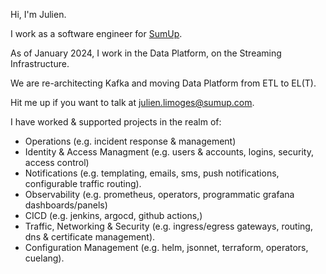 Hi, I'm Julien.

I work as a software engineer for [SumUp](https://sumup.com/).

As of January 2024, I work in the Data Platform, on the Streaming Infrastructure.

We are re-architecting Kafka and moving Data Platform from ETL to EL(T).

Hit me up if you want to talk at julien.limoges@sumup.com.

I have worked & supported projects in the realm of:
- Operations (e.g. incident response & management)
- Identity & Access Managment (e.g. users & accounts, logins, security, access control)
- Notifications (e.g. templating, emails, sms, push notifications, configurable traffic routing).
- Observability (e.g. prometheus, operators, programmatic grafana dashboards/panels)
- CICD (e.g. jenkins, argocd, github actions,)
- Traffic, Networking & Security (e.g. ingress/egress gateways, routing, dns & certificate management).
- Configuration Management (e.g. helm, jsonnet, terraform, operators, cuelang).
